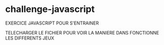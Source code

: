# challenge-javascript

EXERCICE JAVASCRIPT POUR S'ENTRAINER

TELECHARGER LE FICHIER POUR VOIR LA MANIERE DANS FONCTIONNE LES DIFFERENTS JEUX
